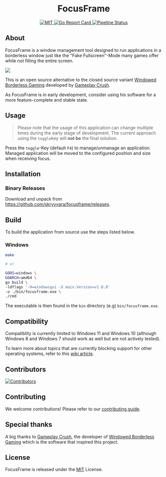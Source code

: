 <div align="center">
  <h1>FocusFrame</h1>
</div>

<p align="center">
  <a href="https://opensource.org/licenses/MIT">
    <img src="https://img.shields.io/badge/License-MIT-blue.svg" alt="MIT">
  </a>

  <a href="https://goreportcard.com/report/github.com/skryvvara/focusframe">
    <img src="https://goreportcard.com/badge/github.com/skryvvara/focusframe" alt="Go Report Card">
  </a>

  <a href="https://github.com/skryvvara/focusframe/actions/workflows/build.yml">
    <img src="https://github.com/skryvvara/focusframe/actions/workflows/build.yml/badge.svg" alt="Pipeline Status">
  </a>
</p>

## About

FocusFrame is a window management tool designed to run applications in a borderless window just like the "Fake Fullscreen"-Mode many games offer while not filling the entire screen.

<img src="./.github/images/example_screenshot.png" src="Screenshot of running Baldur's Gate 3 in a 16:9 2560x1440 window on 49 inch monitor">

This is an open source alternative to the closed source variant [Windowed Borderless Gaming](https://westechsolutions.net/sites/WindowedBorderlessGaming/home) developed by [Gameplay Crush](https://steamcommunity.com/id/GameplayCRUSH/).

As FocusFrame is in early development, consider using his software for a more feature-complete and stable state.

## Usage

> Please note that the usage of this application can change multiple times during the early stage of development. The current approach using the `toggle`key will **not be** the final solution.

Press the `toggle`-Key (default `F4`) to manage/unmanage an application. Managed application will be moved to the configured position and size when receiving focus.

## Installation

### Binary Releases

Download and unpack from https://github.com/skryvvara/focusframe/releases.

## Build

To build the application from source use the steps listed below.

### Windows

```sh
make

# or

GOOS=windows \
GOARCH=amd64 \
go build \
-ldflags '-H=windowsgui -X main.Version=v1.0.0'
-o ./bin/focusframe.exe \
./cmd
```

The executable is then found in the `bin` directory (e.g) `bin/focusframe.exe`.

## Compatibility

Compatiblity is currently limited to Windows 11 and Windows 10 (although Windows 8 and Windows 7 should work as well but are not actively tested).

To learn more about topics that are currently blocking support for other operating systems, refer to this [wiki article](https://github.com/Skryvvara/FocusFrame/wiki/Operating-System-Support#what-issues-are-currently-blocking-support-for-different-operating-systems).

## Contributors

<a href="https://github.com/skryvvara/focusframe/graphs/contributors">
  <img src="https://contrib.rocks/image?repo=skryvvara/focusframe" alt="Contributors">
</a>

## Contributing

We welcome contributions! Please refer to our [contributing guide](/CONTRIBUTING.md).

## Special thanks

A big thanks to [Gameplay Crush](https://steamcommunity.com/id/GameplayCRUSH/), the developer of [Windowed Borderless Gaming](https://westechsolutions.net/sites/WindowedBorderlessGaming/home) which is the software that inspired this project.

## License

FocusFrame is released under the [MIT](https://opensource.org/licenses/MIT) License.

